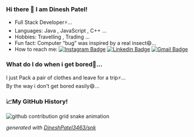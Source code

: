### Hi there 👋 I am Dinesh Patel!

<!--
**DineshPatel3463/DineshPatel3463** is a ✨ _special_ ✨ repository because its `README.md` (this file) appears on your GitHub profile.

Here are some ideas to get you started:

- 🔭 I’m currently working on ...
- 🌱 I’m currently learning ... 
- 👯 I’m looking to collaborate on ...
- 🤔 I’m looking for help with ...
- 💬 Ask me about ...
- 📫 How to reach me: ...
- 😄 Pronouns: ...
- ⚡ Fun fact: ... Computer “bug” was inspired by a real insect...
-->

* Full Stack Developer⚡...
* Languages: Java , JavaScript , C++ ...
* Hobbies: Travelling , Trading ...
* Fun fact: Computer “bug” was inspired by a real insect😄...
* How to reach me: [![Instagram Badge](https://img.shields.io/badge/-Instagram-fb3958?style=flat-square&logo=Instagram&logoColor=white&link=https://instagram.com/_dinesh_patel_?igshid=YmMyMTA2M2Y=)](https://instagram.com/_dinesh_patel_?igshid=YmMyMTA2M2Y=) [![Linkedin Badge](https://img.shields.io/badge/-Linkedin-blue?style=flat-square&logo=Linkedin&logoColor=white&link=https://www.linkedin.com/in/dinesh3463//)](https://www.linkedin.com/in/dinesh3463/) [![Gmail Badge](https://img.shields.io/badge/-Gmail-c14438?style=flat-square&logo=Gmail&logoColor=white&link=mailto:dp18112018@gmail.com)](mailto:dp18112018@gmail.com)

### What do I do when i get bored🤔...
I just Pack a pair of clothes and leave for a trip⚡...<br/>
By the way i don't get bored easily😄...


### 📈My GitHub History!
<picture>
  <source media="(prefers-color-scheme: dark)" srcset="https://raw.githubusercontent.com/DineshPatel3463/DineshPatel3463/output/github-contribution-grid-snake-dark.svg">
  <source media="(prefers-color-scheme: light)" srcset="https://raw.githubusercontent.com/DineshPatel3463/DineshPatel3463/output/github-contribution-grid-snake.svg">
  <img alt="github contribution grid snake animation" src="https://raw.githubusercontent.com/DineshPatel3463/DineshPatel3463/output/github-contribution-grid-snake.svg">
</picture>

_generated with [DineshPatel3463/snk](https://github.com/DineshPatel3463/snk)_
